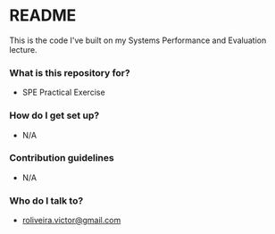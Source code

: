 # README #

This is the code I've built on my Systems Performance and Evaluation lecture.

### What is this repository for? ###

* SPE Practical Exercise

### How do I get set up? ###

* N/A

### Contribution guidelines ###

* N/A

### Who do I talk to? ###

* roliveira.victor@gmail.com
